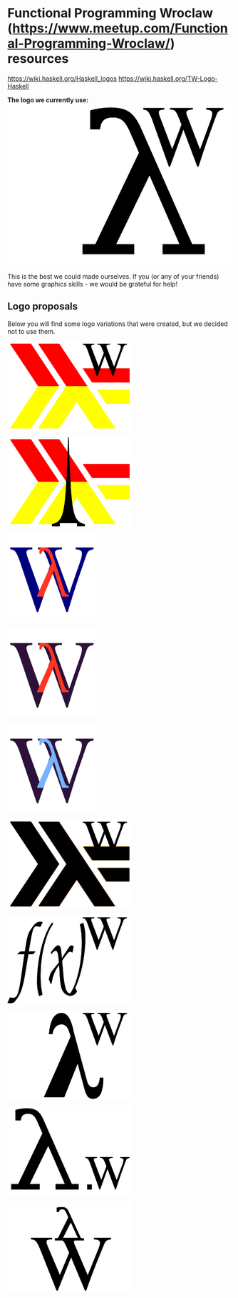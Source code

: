 Functional Programming Wroclaw (https://www.meetup.com/Functional-Programming-Wroclaw/) resources
======================================================================================================

https://wiki.haskell.org/Haskell_logos
https://wiki.haskell.org/TW-Logo-Haskell

**The logo we currently use:**
![logo6](fp-wroclaw-logo-lambda-2.png)

This is the best we could made ourselves. If you (or any of your friends) have some graphics skills - we would be grateful for help!



## Logo proposals

Below you will find some logo variations that were created, but we decided not to use them.

<pre>
	<img src="proposals/fp-wroclaw-logo-1.png" align="left" height="200">
</pre>

<pre>
	<img src="proposals/fp-wroclaw-logo-2.png" align="left" height="200">
</pre>

<pre>
	<img src="proposals/fp-wroclaw-logo-W-lambda.png" align="left" height="200">
</pre>

<pre>
	<img src="proposals/fp-wroclaw-logo-W-lambda-2.png" align="left" height="200">
</pre>

<pre>
	<img src="proposals/fp-wroclaw-logo-W-lambda-3.png" align="left" height="200">
</pre>

<pre>
	<img src="fp-wroclaw-logo-bw.png" align="left" height="200">
</pre>

<pre>
	<img src="fp-wroclaw-logo-fx.png" align="left" height="200">
</pre>

<pre>
	<img src="fp-wroclaw-logo-lambda.png" align="left" height="200">
</pre>

<pre>
	<img src="fp-wroclaw-logo-lambda-3.png" align="left" height="200">
</pre>

<pre>
	<img src="fp-wroclaw-logo-lambda-6.png" align="left" height="200">
</pre>

